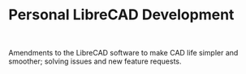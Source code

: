 # Personal LibreCAD Development

<br>

Amendments to the LibreCAD software to make CAD life simpler and smoother; solving issues and new feature requests.
